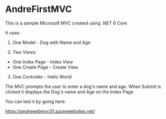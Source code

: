 # AndreFirstMVC

This is a sample Microsoft MVC created using .NET 6 Core

It uses:

1. One Model - Dog with Name and Age

2. Two Views:
- One Index Page - Index View
- One Create Page - Create View

3. One Controller - Hello World


The MVC prompts the user to enter a dog's name and age.
When Submit is clicked it displays the Dog's name and Age on the Index Page

You can test it by going here:

https://andrewebmvc01.azurewebsites.net/
